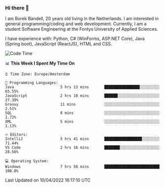 ### Hi there 👋

I am Borek Bandell, 20 years old living in the Netherlands. I am interested in general programming/coding and web development. Currently, I am a student Software Engineering at the Fontys University of Applied Sciences.

I have experience with: Python, C# (WinForms, ASP.NET Core), Java (Spring boot), JavaScript (ReactJS), HTML and CSS.

<!--START_SECTION:waka-->
![Code Time](http://img.shields.io/badge/Code%20Time-66%20hrs%2031%20mins-blue)

📊 **This Week I Spent My Time On** 

```text
⌚︎ Time Zone: Europe/Amsterdam

💬 Programming Languages: 
Java                     5 hrs 13 mins       ████████████████░░░░░░░░░   65.55% 
JavaScript               2 hrs 10 mins       ██████░░░░░░░░░░░░░░░░░░░   27.39% 
Groovy                   11 mins             ░░░░░░░░░░░░░░░░░░░░░░░░░   2.51% 
SQL                      8 mins              ░░░░░░░░░░░░░░░░░░░░░░░░░   1.72% 
XML                      5 mins              ░░░░░░░░░░░░░░░░░░░░░░░░░   1.13%

🔥 Editors: 
IntelliJ                 5 hrs 41 mins       █████████████████░░░░░░░░   71.44% 
VS Code                  2 hrs 16 mins       ███████░░░░░░░░░░░░░░░░░░   28.56%

💻 Operating System: 
Windows                  7 hrs 58 mins       █████████████████████████   100.0%

```


 Last Updated on 10/04/2022 16:17:10 UTC
<!--END_SECTION:waka-->

<!--**tcBorek2002/tcBorek2002** is a ✨ _special_ ✨ repository because its `README.md` (this file) appears on your GitHub profile.

Here are some ideas to get you started:

- 🔭 I’m currently working on ...
- 🌱 I’m currently learning ...
- 👯 I’m looking to collaborate on ...
- 🤔 I’m looking for help with ...
- 💬 Ask me about ...
- 📫 How to reach me: ...
- 😄 Pronouns: ...
- ⚡ Fun fact: ...
-->

